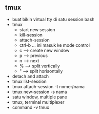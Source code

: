 ## tmux
- buat bikin virtual tty di satu session bash
- tmux
    - start new session
    - kill-session
    - attach-session
    - ctrl-b ... ini masuk ke mode control
    - c --> create new window
    - p --> previous
    - n --> next
    - % --> split vertically
    - " --> split horisontally
- detach and attach
- tmux list-session
- tmux attach-session -t nomer/nama
- tmux new-session -s nama
- satu window, multiple pane
- tmux, terminal multiplexer
- command -v tmux

